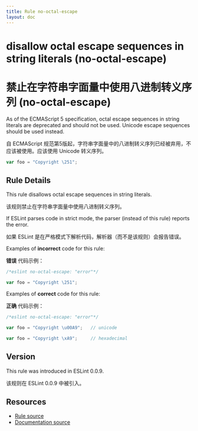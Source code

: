 ```yaml
---
title: Rule no-octal-escape
layout: doc
---
```

<!-- Note: No pull requests accepted for this file. See README.md in the root directory for details. -->

# disallow octal escape sequences in string literals (no-octal-escape)

# 禁止在字符串字面量中使用八进制转义序列 (no-octal-escape)

As of the ECMAScript 5 specification, octal escape sequences in string literals are deprecated and should not be used. Unicode escape sequences should be used instead.

自 ECMAScript 规范第5版起，字符串字面量中的八进制转义序列已经被弃用，不应该被使用。应该使用 Unicode 转义序列。

```js
var foo = "Copyright \251";
```

## Rule Details

This rule disallows octal escape sequences in string literals.

该规则禁止在字符串字面量中使用八进制转义序列。

If ESLint parses code in strict mode, the parser (instead of this rule) reports the error.

如果 ESLint 是在严格模式下解析代码，解析器（而不是该规则）会报告错误。

Examples of **incorrect** code for this rule:

**错误** 代码示例：

```js
/*eslint no-octal-escape: "error"*/

var foo = "Copyright \251";
```

Examples of **correct** code for this rule:

**正确** 代码示例：

```js
/*eslint no-octal-escape: "error"*/

var foo = "Copyright \u00A9";   // unicode

var foo = "Copyright \xA9";     // hexadecimal
```

## Version

This rule was introduced in ESLint 0.0.9.

该规则在 ESLint 0.0.9 中被引入。

## Resources

* [Rule source](https://github.com/eslint/eslint/tree/master/lib/rules/no-octal-escape.js)
* [Documentation source](https://github.com/eslint/eslint/tree/master/docs/rules/no-octal-escape.md)
